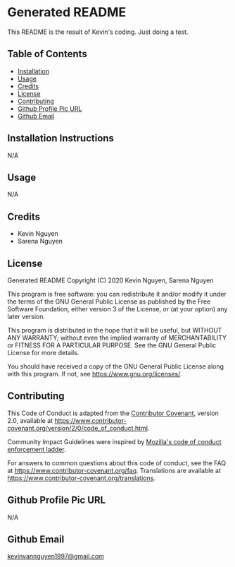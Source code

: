 # Generated README

This README is the result of Kevin's coding. Just doing a test.


## Table of Contents

* [Installation](#installation)
* [Usage](#usage)
* [Credits](#credits)
* [License](#license)
* [Contributing](#contributing)
* [Github Profile Pic URL](#github-profile-pic-url)
* [Github Email](#github-email)


## Installation Instructions

N/A


## Usage

N/A


## Credits

* Kevin Nguyen
* Sarena Nguyen


## License

Generated README
Copyright (C) 2020  Kevin Nguyen, Sarena Nguyen

This program is free software: you can redistribute it and/or modify
it under the terms of the GNU General Public License as published by
the Free Software Foundation, either version 3 of the License, or
(at your option) any later version.

This program is distributed in the hope that it will be useful,
but WITHOUT ANY WARRANTY; without even the implied warranty of
MERCHANTABILITY or FITNESS FOR A PARTICULAR PURPOSE.  See the
GNU General Public License for more details.

You should have received a copy of the GNU General Public License
along with this program.  If not, see <https://www.gnu.org/licenses/>.


## Contributing

This Code of Conduct is adapted from the [Contributor Covenant][homepage],
version 2.0, available at
https://www.contributor-covenant.org/version/2/0/code_of_conduct.html.

Community Impact Guidelines were inspired by [Mozilla's code of conduct
enforcement ladder](https://github.com/mozilla/diversity).

[homepage]: https://www.contributor-covenant.org

For answers to common questions about this code of conduct, see the FAQ at
https://www.contributor-covenant.org/faq. Translations are available at
https://www.contributor-covenant.org/translations.


## Github Profile Pic URL

N/A


## Github Email

kevinvannguyen1997@gmail.com
